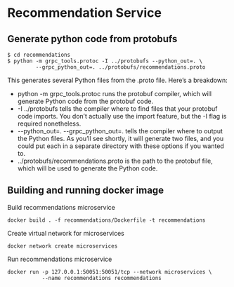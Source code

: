 # Recommendation Service

## Generate python code from protobufs

```shell
$ cd recommendations
$ python -m grpc_tools.protoc -I ../protobufs --python_out=. \
         --grpc_python_out=. ../protobufs/recommendations.proto
```

This generates several Python files from the .proto file. Here’s a breakdown:

- python -m grpc_tools.protoc runs the protobuf compiler, which will generate Python code from the protobuf code.
- -I ../protobufs tells the compiler where to find files that your protobuf code imports. You don’t actually use the import feature, but the -I flag is required nonetheless.
- --python_out=. --grpc_python_out=. tells the compiler where to output the Python files. As you’ll see shortly, it will generate two files, and you could put each in a separate directory with these options if you wanted to.
- ../protobufs/recommendations.proto is the path to the protobuf file, which will be used to generate the Python code.

## Building and running docker image

Build recommendations microservice

```shell
docker build . -f recommendations/Dockerfile -t recommendations
```

Create virtual network for microservices

```shell
docker network create microservices
```

Run recommendations microservice

```shell
docker run -p 127.0.0.1:50051:50051/tcp --network microservices \
           --name recommendations recommendations
```
